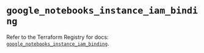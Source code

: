 # `google_notebooks_instance_iam_binding`

Refer to the Terraform Registry for docs: [`google_notebooks_instance_iam_binding`](https://registry.terraform.io/providers/hashicorp/google-beta/6.15.0/docs/resources/google_notebooks_instance_iam_binding).
